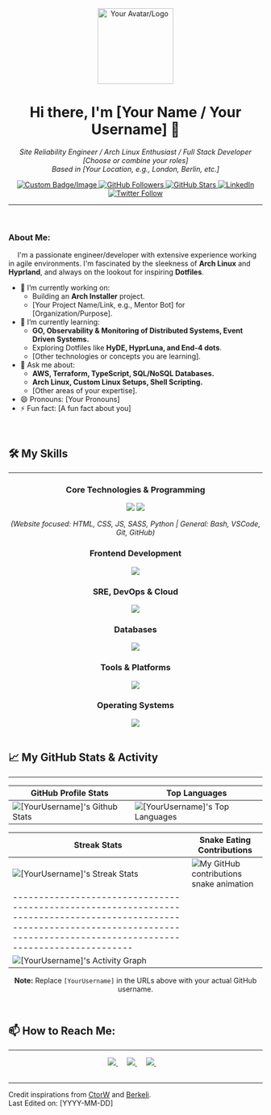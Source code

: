 <div align="center">
  <img width="150" src="https://github.com/user-attachments/assets/fae54e71-c962-4868-ad16-f727a0593d00" alt="Your Avatar/Logo" />
  <h1>Hi there, I'm [Your Name / Your Username] 👋</h1>
</div>

<div align="center">
  <p>
    <em>Site Reliability Engineer / Arch Linux Enthusiast / Full Stack Developer [Choose or combine your roles]</em>
    <br />
    <em>Based in [Your Location, e.g., London, Berlin, etc.]</em>
  </p>

  <a href="https://github.com/[YourUsername]"> <img src="" alt="Custom Badge/Image" /> </a>
  <a href="https://github.com/[YourUsername]"> <img src="https://img.shields.io/github/followers/[YourUsername]?label=Follow&style=social" alt="GitHub Followers"/>
  </a>
  <a href="https://github.com/[YourUsername]?tab=repositories"> <img src="https://img.shields.io/github/stars/[YourUsername]?style=social" alt="GitHub Stars"/>
  </a>
  <a href=""> <img src="https://img.shields.io/badge/-LinkedIn-blue?style=flat-square&logo=Linkedin&logoColor=white" alt="LinkedIn"/>
  </a>
  <a href=""> <img src="https://img.shields.io/twitter/follow/[YourTwitterUsername]?style=social" alt="Twitter Follow"/> </a>
</div>

---
&emsp;
<h3 align="left">About Me:</h3>

&emsp;
I'm a passionate engineer/developer with extensive experience working in agile environments. I'm fascinated by the sleekness of **Arch Linux** and **Hyprland**, and always on the lookout for inspiring **Dotfiles**.

- 🔭 I’m currently working on:
    - Building an **Arch Installer** project.
    - [Your Project Name/Link, e.g., Mentor Bot] for [Organization/Purpose].
- 🌱 I’m currently learning:
    - **GO, Observability & Monitoring of Distributed Systems, Event Driven Systems.**
    - Exploring Dotfiles like **HyDE, HyprLuna, and End-4 dots**.
    - [Other technologies or concepts you are learning].
- 💬 Ask me about:
    - **AWS, Terraform, TypeScript, SQL/NoSQL Databases.**
    - **Arch Linux, Custom Linux Setups, Shell Scripting.**
    - [Other areas of your expertise].
- 😄 Pronouns: [Your Pronouns]
- ⚡ Fun fact: [A fun fact about you]

&emsp;

## 🛠️ My Skills
---

<div align="center">
  <h3>Core Technologies & Programming</h3>
  <img src="https://skillicons.dev/icons?i=bash,py,js,ts,go,html,css,sass"/>
  <img src="https://skillicons.dev/icons?i=graphql,hcl" /> <p><em>(Website focused: HTML, CSS, JS, SASS, Python | General: Bash, VSCode, Git, GitHub)</em></p>
</div>

<div align="center">
  <h3>Frontend Development</h3>
  <img src="https://skillicons.dev/icons?i=react,redux,nextjs,materialui,scss,css,html"/>
  </div>

<div align="center">
  <h3>SRE, DevOps & Cloud</h3>
  <img src="https://skillicons.dev/icons?i=aws,azure,docker,kubernetes,terraform,prometheus,grafana,nginx"/>
  </div>

<div align="center">
  <h3>Databases</h3>
  <img src="https://skillicons.dev/icons?i=mongodb,postgres,mysql,redis,sqlite"/>
</div>

<div align="center">
  <h3>Tools & Platforms</h3>
  <img src="https://skillicons.dev/icons?i=git,github,gitlab,vscode,vscodium,sublime,postman,jest"/>
  </div>

<div align="center">
  <h3>Operating Systems</h3>
  <img src="https://skillicons.dev/icons?i=windows,arch,linux,mint,ubuntu"/>
</div>

<br>

## 📈 My GitHub Stats & Activity
---

<div align="center">

| GitHub Profile Stats                                                                                                                                                  | Top Languages                                                                                                                                                              |
| --------------------------------------------------------------------------------------------------------------------------------------------------------------------- | -------------------------------------------------------------------------------------------------------------------------------------------------------------------------- |
| <img alt="[YourUsername]'s Github Stats" src="https://github-readme-stats.vercel.app/api/?username=[YourUsername]&show_icons=true&include_all_commits=true&count_private=true&theme=onedark&hide_border=true&bg_color=1F222E&title_color=F85D7F&icon_color=F8D866" /> | <img alt="[YourUsername]'s Top Languages" src="https://github-readme-stats.vercel.app/api/top-langs/?username=[YourUsername]&langs_count=8&layout=compact&theme=onedark&hide_border=true&bg_color=1F222E&title_color=F85D7F&icon_color=F8D866" /> |

| Streak Stats                                                                                                             | Snake Eating Contributions                                                                    |
| ------------------------------------------------------------------------------------------------------------------------ | --------------------------------------------------------------------------------------------- |
| <img alt="[YourUsername]'s Streak Stats" src="https://github-readme-streak-stats.herokuapp.com/?user=[YourUsername]&theme=onedark&hide_border=true" /> | ![My GitHub contributions snake animation](https://github.com/user-attachments/assets/767354e9-fe1e-4009-b421-2f49388bfda5) || Contribution Activity Graph                                                                                                                                                               |
| --------------------------------------------------------------------------------------------------------------------------------------------------------------------------------------- |
| <img alt="[YourUsername]'s Activity Graph" src="https://github-readme-activity-graph.cyclic.app/graph/?username=[YourUsername]&bg_color=1F222E&color=F8D866&line=F85D7F&point=FFFFFF&hide_border=true" /> |

**Note:** Replace `[YourUsername]` in the URLs above with your actual GitHub username.
</div>

<br>

## 📫 How to Reach Me:
---
<div align="center">
  <a href="mailto:"> <img src="https://skillicons.dev/icons?i=gmail"/> </a> &emsp;
  <a href=""> <img src="https://skillicons.dev/icons?i=instagram"/> </a> &emsp;
  <a href=""> <img src="https://skillicons.dev/icons?i=discord"/> </a> &emsp;
  </div>
<br>

---
Credit inspirations from [CtorW](https://github.com/CtorW) and [Berkeli](https://github.com/Berkeli).
<br>
Last Edited on: [YYYY-MM-DD]
